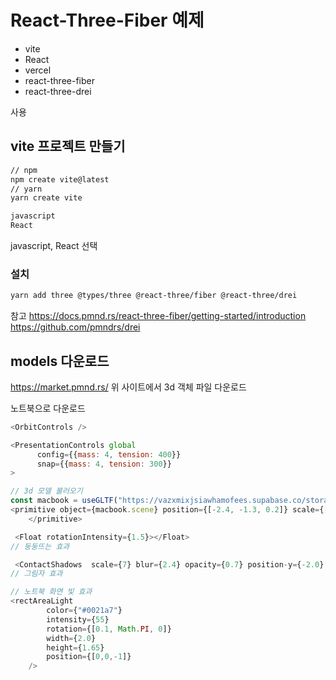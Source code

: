 # React-Three-Fiber 예제

- vite
- React
- vercel
- react-three-fiber
- react-three-drei

사용 

## vite 프로젝트 만들기
```bash
// npm 
npm create vite@latest
// yarn 
yarn create vite
```

```bash
javascript
React 
```
javascript, React 선택

### 설치
```bash
yarn add three @types/three @react-three/fiber @react-three/drei
```

참고
https://docs.pmnd.rs/react-three-fiber/getting-started/introduction
https://github.com/pmndrs/drei

## models 다운로드

https://market.pmnd.rs/ 
위 사이트에서 3d 객체 파일 다운로드

노트북으로 다운로드 

```javascript
<OrbitControls />

<PresentationControls global 
      config={{mass: 4, tension: 400}}  
      snap={{mass: 4, tension: 300}} 
>
```

```javascript
// 3d 모델 불러오기
const macbook = useGLTF("https://vazxmixjsiawhamofees.supabase.co/storage/v1/object/public/models/macbook/model.gltf")
<primitive object={macbook.scene} position={[-2.4, -1.3, 0.2]} scale={[2,2,2]}>
    </primitive> 
```

```javascript
 <Float rotationIntensity={1.5}></Float>
// 둥둥뜨는 효과

 <ContactShadows  scale={7} blur={2.4} opacity={0.7} position-y={-2.0} />
// 그림자 효과
```

```javascript
// 노트북 화면 빛 효과
<rectAreaLight 
        color={"#0021a7"} 
        intensity={55} 
        rotation={[0.1, Math.PI, 0]} 
        width={2.0}
        height={1.65}
        position={[0,0,-1]}
    />
```






